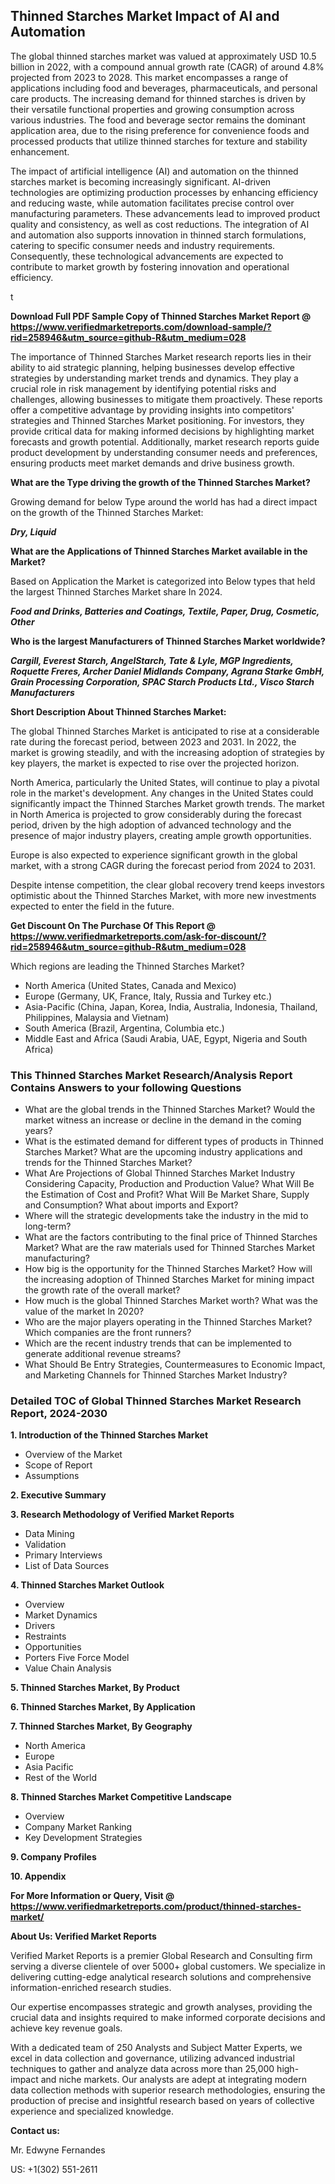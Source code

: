 <h2>Thinned Starches Market Impact of AI and Automation</h2><p>The global thinned starches market was valued at approximately USD 10.5 billion in 2022, with a compound annual growth rate (CAGR) of around 4.8% projected from 2023 to 2028. This market encompasses a range of applications including food and beverages, pharmaceuticals, and personal care products. The increasing demand for thinned starches is driven by their versatile functional properties and growing consumption across various industries. The food and beverage sector remains the dominant application area, due to the rising preference for convenience foods and processed products that utilize thinned starches for texture and stability enhancement.</p><p>The impact of artificial intelligence (AI) and automation on the thinned starches market is becoming increasingly significant. AI-driven technologies are optimizing production processes by enhancing efficiency and reducing waste, while automation facilitates precise control over manufacturing parameters. These advancements lead to improved product quality and consistency, as well as cost reductions. The integration of AI and automation also supports innovation in thinned starch formulations, catering to specific consumer needs and industry requirements. Consequently, these technological advancements are expected to contribute to market growth by fostering innovation and operational efficiency.</p>t</p><p id="" class=""><strong>Download Full PDF Sample Copy of Thinned Starches Market Report @ <a href="https://www.verifiedmarketreports.com/download-sample/?rid=258946&utm_source=github-R&utm_medium=028" target="_blank">https://www.verifiedmarketreports.com/download-sample/?rid=258946&utm_source=github-R&utm_medium=028</a></strong></p><p>The importance of&nbsp;Thinned Starches Market research reports lies in their ability to aid strategic planning, helping businesses develop effective strategies by understanding market trends and dynamics. They play a crucial role in risk management by identifying potential risks and challenges, allowing businesses to mitigate them proactively. These reports offer a competitive advantage by providing insights into competitors' strategies and Thinned Starches Market positioning. For investors, they provide critical data for making informed decisions by highlighting market forecasts and growth potential. Additionally, market research reports guide product development by understanding consumer needs and preferences, ensuring products meet market demands and drive business growth.</p><p><strong>What are the&nbsp;Type driving the growth of the Thinned Starches Market?</strong></p><p id="" class="">Growing demand for below Type around the world has had a direct impact on the growth of the Thinned Starches Market:</p><em><strong>Dry, Liquid</strong></em></p><strong>What are the&nbsp;Applications&nbsp;of Thinned Starches Market available in the Market?</strong></p><p id="" class="">Based on Application the Market is categorized into Below types that held the largest Thinned Starches Market share In 2024.</p><em><strong>Food and Drinks, Batteries and Coatings, Textile, Paper, Drug, Cosmetic, Other</strong></em></p><strong>Who is the largest Manufacturers of Thinned Starches Market worldwide?</strong></p><p><em><strong>Cargill, Everest Starch, AngelStarch, Tate & Lyle, MGP Ingredients, Roquette Freres, Archer Daniel Midlands Company, Agrana Starke GmbH, Grain Processing Corporation, SPAC Starch Products Ltd., Visco Starch Manufacturers</strong></em></p><p id="" class=""><strong>Short Description About Thinned Starches Market:</strong></p><p>The global Thinned Starches Market is anticipated to rise at a considerable rate during the forecast period, between 2023 and 2031. In 2022, the market is growing steadily, and with the increasing adoption of strategies by key players, the market is expected to rise over the projected horizon.</p><p>North America, particularly the United States, will continue to play a pivotal role in the market's development. Any changes in the United States could significantly impact the Thinned Starches Market growth trends. The market in North America is projected to grow considerably during the forecast period, driven by the high adoption of advanced technology and the presence of major industry players, creating ample growth opportunities.</p><p>Europe is also expected to experience significant growth in the global market, with a strong CAGR during the forecast period from 2024 to 2031.</p><p>Despite intense competition, the clear global recovery trend keeps investors optimistic about the Thinned Starches Market, with more new investments expected to enter the field in the future.</p><p id="" class=""><strong>Get Discount On The Purchase Of This Report @ <a href="https://www.verifiedmarketreports.com/ask-for-discount/?rid=258946&utm_source=github-R&utm_medium=028" target="_blank">https://www.verifiedmarketreports.com/ask-for-discount/?rid=258946&utm_source=github-R&utm_medium=028</a></strong></p>Which regions are leading the Thinned Starches Market?</p><ul><li>North America (United States, Canada and Mexico)</li><li>Europe (Germany, UK, France, Italy, Russia and Turkey etc.)</li><li>Asia-Pacific (China, Japan, Korea, India, Australia, Indonesia, Thailand, Philippines, Malaysia and Vietnam)</li><li>South America (Brazil, Argentina, Columbia etc.)</li><li>Middle East and Africa (Saudi Arabia, UAE, Egypt, Nigeria and South Africa)</li></ul><h3 id="" class="">This Thinned Starches Market Research/Analysis Report Contains Answers to your following Questions</h3><ul><li>What are the global trends in the Thinned Starches Market? Would the market witness an increase or decline in the demand in the coming years?</li><li>What is the estimated demand for different types of products in Thinned Starches Market? What are the upcoming industry applications and trends for the Thinned Starches Market?</li><li>What Are Projections of Global Thinned Starches Market Industry Considering Capacity, Production and Production Value? What Will Be the Estimation of Cost and Profit? What Will Be Market Share, Supply and Consumption? What about imports and Export?</li><li>Where will the strategic developments take the industry in the mid to long-term?</li><li>What are the factors contributing to the final price of Thinned Starches Market? What are the raw materials used for Thinned Starches Market manufacturing?</li><li>How big is the opportunity for the Thinned Starches Market? How will the increasing adoption of Thinned Starches Market for mining impact the growth rate of the overall market?</li><li>How much is the global Thinned Starches Market worth? What was the value of the market In 2020?</li><li>Who are the major players operating in the Thinned Starches Market? Which companies are the front runners?</li><li>Which are the recent industry trends that can be implemented to generate additional revenue streams?</li><li>What Should Be Entry Strategies, Countermeasures to Economic Impact, and Marketing Channels for Thinned Starches Market Industry?</li></ul><h3 id="" class="">Detailed TOC of Global Thinned Starches Market Research Report, 2024-2030</h3><p id="" class=""><strong>1. Introduction of the Thinned Starches Market</strong></p><ul><li>Overview of the Market</li><li>Scope of Report</li><li>Assumptions</li></ul><p id="" class=""><strong>2. Executive Summary</strong></p><p id="" class=""><strong>3. Research Methodology of Verified Market Reports</strong></p><ul><li>Data Mining</li><li>Validation</li><li>Primary Interviews</li><li>List of Data Sources</li></ul><p id="" class=""><strong>4. Thinned Starches Market Outlook</strong></p><ul><li>Overview</li><li>Market Dynamics</li><li>Drivers</li><li>Restraints</li><li>Opportunities</li><li>Porters Five Force Model</li><li>Value Chain Analysis</li></ul><p id="" class=""><strong>5. Thinned Starches Market, By Product</strong></p><p id="" class=""><strong>6. Thinned Starches Market, By Application</strong></p><p id="" class=""><strong>7. Thinned Starches Market, By Geography</strong></p><ul><li>North America</li><li>Europe</li><li>Asia Pacific</li><li>Rest of the World</li></ul><p id="" class=""><strong>8. Thinned Starches Market Competitive Landscape</strong></p><ul><li>Overview</li><li>Company Market Ranking</li><li>Key Development Strategies</li></ul><p id="" class=""><strong>9. Company Profiles</strong></p><p id="" class=""><strong>10. Appendix</strong></p><p id="" class=""><strong>For More Information or Query, Visit @ <a href="https://www.verifiedmarketreports.com/product/thinned-starches-market/" target="_blank">https://www.verifiedmarketreports.com/product/thinned-starches-market/</a></strong></p><p id="" class=""><strong>About Us: Verified Market Reports</strong></p><p id="" class="">Verified Market Reports is a premier Global Research and Consulting firm serving a diverse clientele of over 5000+ global customers. We specialize in delivering cutting-edge analytical research solutions and comprehensive information-enriched research studies.</p><p id="" class="">Our expertise encompasses strategic and growth analyses, providing the crucial data and insights required to make informed corporate decisions and achieve key revenue goals.</p><p id="" class="">With a dedicated team of 250 Analysts and Subject Matter Experts, we excel in data collection and governance, utilizing advanced industrial techniques to gather and analyze data across more than 25,000 high-impact and niche markets. Our analysts are adept at integrating modern data collection methods with superior research methodologies, ensuring the production of precise and insightful research based on years of collective experience and specialized knowledge.</p><p id="" class=""><strong>Contact us:</strong></p><p id="" class="">Mr. Edwyne Fernandes</p><p id="" class="">US: +1(302) 551-2611</p>